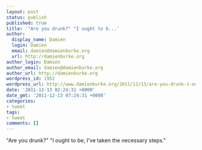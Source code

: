 ```yaml
---
layout: post
status: publish
published: true
title: '"Are you drunk?" "I ought to b...'
author:
  display_name: Damien
  login: Damien
  email: damien@damienburke.org
  url: http://damienburke.org
author_login: Damien
author_email: damien@damienburke.org
author_url: http://damienburke.org
wordpress_id: 1952
wordpress_url: http://www.damienburke.org/2011/12/13/are-you-drunk-i-ought-to-b/
date: '2011-12-13 02:24:31 +0000'
date_gmt: '2011-12-13 07:24:31 +0000'
categories:
- tweet
tags:
- tweet
comments: []
---
```

<p>"Are you drunk?" "I ought to be, I've taken the necessary steps."</p>
